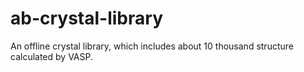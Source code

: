# ab-crystal-library
An offline crystal library, which includes about 10 thousand structure calculated by VASP.
